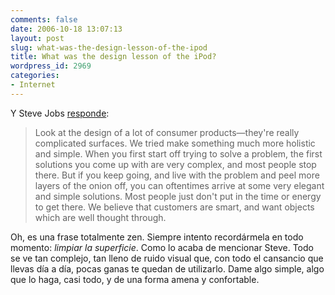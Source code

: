```yaml
---
comments: false
date: 2006-10-18 13:07:13
layout: post
slug: what-was-the-design-lesson-of-the-ipod
title: What was the design lesson of the iPod?
wordpress_id: 2969
categories:
- Internet
---
```


Y Steve Jobs [responde](http://www.msnbc.msn.com/id/15262121/site/newsweek/):





> Look at the design of a lot of consumer products—they're really complicated surfaces. We tried make something much more holistic and simple. When you first start off trying to solve a problem, the first solutions you come up with are very complex, and most people stop there. But if you keep going, and live with the problem and peel more layers of the onion off, you can oftentimes arrive at some very elegant and simple solutions. Most people just don't put in the time or energy to get there. We believe that customers are smart, and want objects which are well thought through.





Oh, es una frase totalmente zen. Siempre intento recordármela en todo momento: _limpiar la superficie_. Como lo acaba de mencionar Steve. Todo se ve tan complejo, tan lleno de ruido visual que, con todo el cansancio que llevas día a día, pocas ganas te quedan de utilizarlo. Dame algo simple, algo que lo haga, casi todo, y de una forma amena y confortable.



